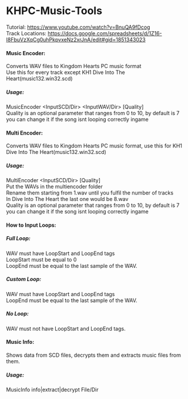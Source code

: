 # KHPC-Music-Tools
Tutorial: https://www.youtube.com/watch?v=BnuQA9fDcog <br/>
Track Locations: https://docs.google.com/spreadsheets/d/1Z16-I8FbuVzXqCg0uhPkpvxeNz2xrJnA/edit#gid=1851343023
#### Music Encoder:
Converts WAV files to Kingdom Hearts PC music format <br/>
Use this for every track except KH1 Dive Into The Heart(music132.win32.scd)
##### Usage:
MusicEncoder <InputSCD/Dir> <InputWAV/Dir> [Quality] <br/>
Quality is an optional parameter that ranges from 0 to 10, by default is 7 <br/>
you can change it if the song isnt looping correctly ingame
#### Multi Encoder:
Converts WAV files to Kingdom Hearts PC music format, use this for KH1 Dive Into The Heart(music132.win32.scd)
##### Usage:
MultiEncoder <InputSCD/Dir> [Quality] <br/>
Put the WAVs in the multiencoder folder <br/>
Rename them starting from 1.wav until you fulfil the number of tracks <br/>
In Dive Into The Heart the last one would be 8.wav <br/>
Quality is an optional parameter that ranges from 0 to 10, by default is 7 <br/>
you can change it if the song isnt looping correctly ingame
#### How to Input Loops:
##### Full Loop:
WAV must have LoopStart and LoopEnd tags <br/>
LoopStart must be equal to 0 <br/>
LoopEnd must be equal to the last sample of the WAV.
##### Custom Loop:
WAV must have LoopStart and LoopEnd tags <br/>
LoopEnd must be equal to the last sample of the WAV.
##### No Loop:
WAV must not have LoopStart and LoopEnd tags.
#### Music Info:
Shows data from SCD files, decrypts them and extracts music files from them.
##### Usage:
MusicInfo info|extract|decrypt File/Dir
